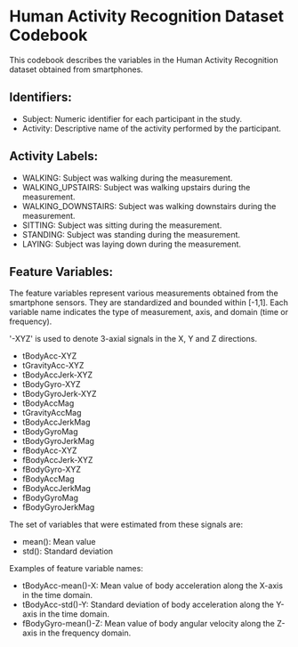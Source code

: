 # Human Activity Recognition Dataset Codebook

This codebook describes the variables in the Human Activity Recognition dataset obtained from smartphones.

## Identifiers:
- Subject: Numeric identifier for each participant in the study.
- Activity: Descriptive name of the activity performed by the participant.

## Activity Labels:
- WALKING: Subject was walking during the measurement.
- WALKING_UPSTAIRS: Subject was walking upstairs during the measurement.
- WALKING_DOWNSTAIRS: Subject was walking downstairs during the measurement.
- SITTING: Subject was sitting during the measurement.
- STANDING: Subject was standing during the measurement.
- LAYING: Subject was laying down during the measurement.

## Feature Variables:
The feature variables represent various measurements obtained from the smartphone sensors. They are standardized and bounded within [-1,1]. Each variable name indicates the type of measurement, axis, and domain (time or frequency).

'-XYZ' is used to denote 3-axial signals in the X, Y and Z directions.

- tBodyAcc-XYZ
- tGravityAcc-XYZ
- tBodyAccJerk-XYZ
- tBodyGyro-XYZ
- tBodyGyroJerk-XYZ
- tBodyAccMag
- tGravityAccMag
- tBodyAccJerkMag
- tBodyGyroMag
- tBodyGyroJerkMag
- fBodyAcc-XYZ
- fBodyAccJerk-XYZ
- fBodyGyro-XYZ
- fBodyAccMag
- fBodyAccJerkMag
- fBodyGyroMag
- fBodyGyroJerkMag

The set of variables that were estimated from these signals are: 

- mean(): Mean value
- std(): Standard deviation

Examples of feature variable names:

- tBodyAcc-mean()-X: Mean value of body acceleration along the X-axis in the time domain.
- tBodyAcc-std()-Y: Standard deviation of body acceleration along the Y-axis in the time domain.
- fBodyGyro-mean()-Z: Mean value of body angular velocity along the Z-axis in the frequency domain.
